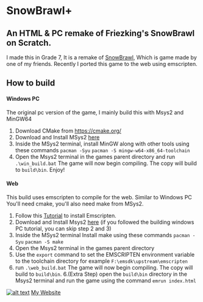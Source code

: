 # SnowBrawl+
## An HTML & PC remake of Friezking's SnowBrawl on Scratch.
I made this in Grade 7, It is a remake of [SnowBrawl](https://scratch.mit.edu/projects/195065026/), Which is game made by one of my friends. Recently I ported this game to the web using emscripten.
## How to build
#### Windows PC
The original pc version of the game, I mainly build this with Msys2 and MinGW64
1. Download CMake from https://cmake.org/
1. Download and Install MSys2 [here](https://www.msys2.org/)
2. Inside the MSys2 terminal, install MinGW along with other tools using these commands
`pacman -Syu`
`pacman -S mingw-w64-x86_64-toolchain`
3. Open the Msys2 terminal in the games parent directory and run `.\win_build.bat`
    The game will now begin compiling. The copy will build to `build\bin`. Enjoy!

#### Web
This build uses emscripten to compile for the web.
Similar to Windows PC You'll need cmake, you'll also need make from MSys2.
1. Follow this [Tutorial](https://emscripten.org/docs/getting_started/downloads.html) to install Emscripten.
2. Download and Install Msys2 [here](https://www.msys2.org/) (if you followed the building windows PC tutorial, you can skip step 2 and 3)
3. Inside the MSys2 terminal Install make using these commands
`pacman -Syu`
`pacman -S make`
4. Open the Msys2 terminal in the games parent directory
3. Use the `export` command to set the EMSCRIPTEN environment variable to the toolchain directory
for example `F:\emsdk\upstream\emscripten`
5. run `.\web_build.bat`
   The game will now begin compiling. The copy will build to `build\bin`. 
6.(Extra Step) open the `build\bin` directory in the Msys2 terminal and run the game using the command
`emrun index.html` 

[![alt text](https://az743702.vo.msecnd.net/cdn/kofi3.png)](https://ko-fi.com/grimofender) 
[My Website](http://afkpals.net)